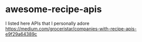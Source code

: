 # awesome-recipe-apis
I listed here APIs that I personally adore
https://medium.com/groceristar/companies-with-recipe-apis-e9f29a64389c
